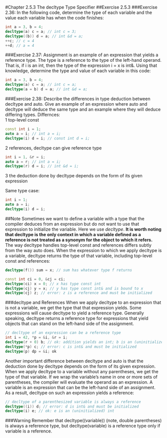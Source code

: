 #Chapter 2.5.3 The decltype Type Specifier
##Exercise 2.5.3
###Exercise 2.36: In the following code, determine the type of each variable and the value each variable has when the code finishes:
```C++
int a = 3, b = 4;
decltype(a) c = a; // int c = 3;
decltype((b)) d = a; // int &d = a;
++c; // c = 4
++d; // a = 4
```
###Exercise 2.37: Assignment is an example of an expression that yields a reference type. The type is a reference to the type of the left-hand operand. That is, if i is an int, then the type of the expression i = x is int&. Using that knowledge, determine the type and value of each variable in this code:
```C++
int a = 3, b = 4;
decltype(a) c = a; // int c = a;
decltype(a = b) d = a; // int &d = a;
```
###Exercise 2.38: Describe the differences in type deduction between decltype and auto. Give an example of an expression where auto and decltype will deduce the same type and an example where they will deduce differing types.
Differnces:<br>
1 top-level const
```C++
const int i = 1;
auto a = i; // int a = i;
decltype(i) d = i; // const int d = i;
```
2 references, decltype can give reference type
```C++
int i = 1, &r = i;
auto a = r; // int a = i;
decltype(r) d = i; // int &d = i;
```
3 the deduction done by decltype depends on the form of its given expression<br>

Same type case:
```C++
int i = 1;
auto a = i;
decltype(i) d = i;
```

##Note
Sometimes we want to define a variable with a type that the compiler deduces from an expression but do not want to use that expression to initialize the variable. Here we use *decltype*.
**It is worth noting that decltype is the only context in which a variable defined as a reference is not treated as a synonym for the object to which it refers.**<br>
The way decltype handles top-level const and references differs subtly from the way auto does. When the expression to which we apply decltype is a variable, decltype returns the type of that variable, including top-level const and references:
```C++
decltype(f()) sum = x; // sum has whatever type f returns

const int ci = 0, &cj = ci;
decltype(ci) x = 0; // x has type const int
decltype(cj) y = x; // y has type const int& and is bound to x
decltype(cj) z; // error: z is a reference and must be initialized
```
###decltype and References
When we apply decltype to an expression that is not a variable, we get the type that that expression yields. Some expressions will cause decltype to yield a reference type. Generally speaking, decltype returns a reference type for expressions that yield objects that can stand on the left-hand side of the assignment.<br>
```C++
// decltype of an expression can be a reference type
int i = 42, *p = &i, &r = i;
decltype(r + 0) b; // ok: addition yields an int; b is an (uninitialized) int
decltype(*p) c; // error: c is int& and must be initialized
decltype(p) dp = &i; ok
```
Another important difference between decltype and auto is that the deduction done by decltype depends on the form of its given expression.
When we apply decltype to a variable without any parentheses, we get the type of that variable. If we wrap the variable’s name in one or more sets of parentheses, the compiler will evaluate the operand as an expression. A variable is an expression that can be the left-hand side of an assignment. As a result, decltype on such an expression yields a reference:
```C++
// decltype of a parenthesized variable is always a reference
decltype((i)) d; // error: d is int& and must be initialized
decltype(i) e; // ok: e is an (uninitialized) int 
```
###Warning
Remember that decltype((variable)) (note, double parentheses) is always a reference type, but decltype(variable) is a reference type only if variable is a reference.